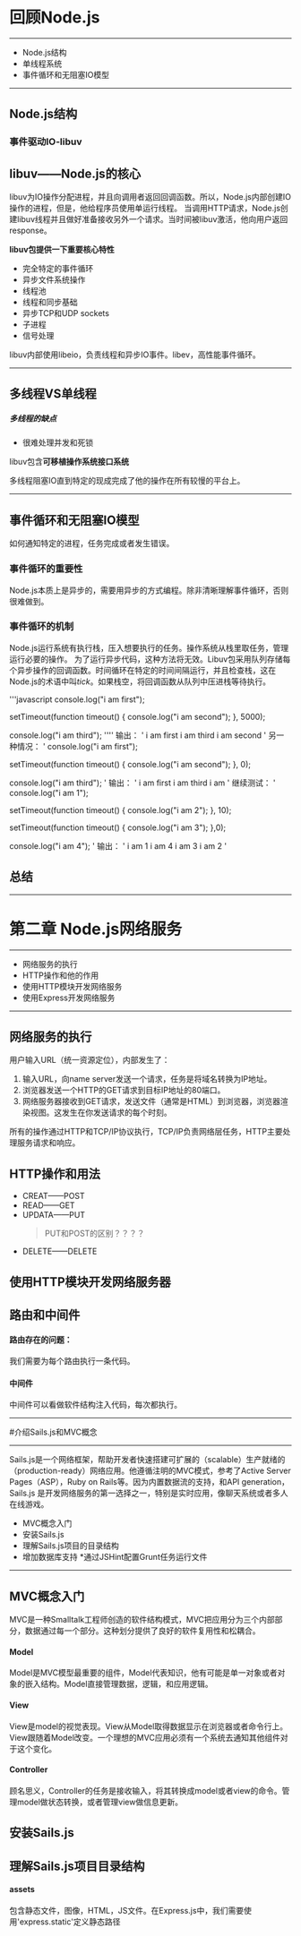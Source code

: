 # 回顾Node.js
***
* Node.js结构
* 单线程系统
* 事件循环和无阻塞IO模型
***

## Node.js结构
### 事件驱动IO-libuv

## libuv——Node.js的核心
libuv为IO操作分配进程，并且向调用者返回回调函数。所以，Node.js内部创建IO操作的进程，但是，他给程序员使用单运行线程。
当调用HTTP请求，Node.js创建libuv线程并且做好准备接收另外一个请求。当时间被libuv激活，他向用户返回response。

**libuv包提供一下重要核心特性**
* 完全特定的事件循环
* 异步文件系统操作
* 线程池
* 线程和同步基础
* 异步TCP和UDP sockets
* 子进程
* 信号处理

libuv内部使用libeio，负责线程和异步IO事件。libev，高性能事件循环。

***

## 多线程VS单线程

##### 多线程的缺点
* 很难处理并发和死锁

libuv包含**可移植操作系统接口系统**

多线程阻塞IO直到特定的现成完成了他的操作在所有较慢的平台上。

***

## 事件循环和无阻塞IO模型
如何通知特定的进程，任务完成或者发生错误。

### 事件循环的重要性
Node.js本质上是异步的，需要用异步的方式编程。除非清晰理解事件循环，否则很难做到。

### 事件循环的机制
Node.js运行系统有执行栈，压入想要执行的任务。操作系统从栈里取任务，管理运行必要的操作。
为了运行异步代码，这种方法将无效。Libuv包采用队列存储每个异步操作的回调函数。时间循环在特定的时间间隔运行，并且检查栈，这在Node.js的术语中叫*tick*。如果栈空，将回调函数从队列中压进栈等待执行。

'''javascript
console.log("i am first");

setTimeout(function timeout() {
 	console.log("i am second");
}, 5000);

console.log("i am third");
''''
输出：
'
i am first
i am third
i am second
'
另一种情况：
'
console.log("i am first");

setTimeout(function timeout() {
 	console.log("i am second");
}, 0);

console.log("i am third");
'
输出：
'
i am first
i am third
i am
'
继续测试：
'
console.log("i am 1");

setTimeout(function timeout() {
 	console.log("i am 2");
}, 10);

setTimeout(function timeout() {
 	console.log("i am 3");
},0);

console.log("i am 4");
'
输出：
'
i am 1
i am 4
i am 3
i am 2
'
## 总结

***

# 第二章 Node.js网络服务
***
* 网络服务的执行
* HTTP操作和他的作用
* 使用HTTP模块开发网络服务
* 使用Express开发网络服务
***

## 网络服务的执行

用户输入URL（统一资源定位），内部发生了：
1. 输入URL，向name server发送一个请求，任务是将域名转换为IP地址。
2. 浏览器发送一个HTTP的GET请求到目标IP地址的80端口。
3. 网络服务器接收到GET请求，发送文件（通常是HTML）到浏览器，浏览器渲染视图。这发生在你发送请求的每个时刻。

所有的操作通过HTTP和TCP/IP协议执行，TCP/IP负责网络层任务，HTTP主要处理服务请求和响应。

## HTTP操作和用法

* CREAT——POST
* READ——GET
* UPDATA——PUT
	>PUT和POST的区别？？？？
* DELETE——DELETE

## 使用HTTP模块开发网络服务器

## 路由和中间件

#### 路由存在的问题：
我们需要为每个路由执行一条代码。

#### 中间件
中间件可以看做软件结构注入代码，每次都执行。

***

#介绍Sails.js和MVC概念
***
Sails.js是一个网络框架，帮助开发者快速搭建可扩展的（scalable）生产就绪的（production-ready）网络应用。他遵循注明的MVC模式，参考了Active Server Pages（ASP），Ruby on Rails等。因为内置数据流的支持，和API generation，Sails.js 是开发网络服务的第一选择之一，特别是实时应用，像聊天系统或者多人在线游戏。

* MVC概念入门
* 安装Sails.js
* 理解Sails.js项目的目录结构
* 增加数据库支持
*通过JSHint配置Grunt任务运行文件 
***

## MVC概念入门
MVC是一种Smalltalk工程师创造的软件结构模式，MVC把应用分为三个内部部分，数据通过每一个部分。这种划分提供了良好的软件复用性和松耦合。

#### Model
Model是MVC模型最重要的组件，Model代表知识，他有可能是单一对象或者对象的嵌入结构。Model直接管理数据，逻辑，和应用逻辑。

#### View
View是model的视觉表现。View从Model取得数据显示在浏览器或者命令行上。View跟随着Model改变。一个理想的MVC应用必须有一个系统去通知其他组件对于这个变化。

#### Controller
顾名思义，Controller的任务是接收输入，将其转换成model或者view的命令。管理model做状态转换，或者管理view做信息更新。

## 安装Sails.js

## 理解Sails.js项目目录结构

#### assets
包含静态文件，图像，HTML，JS文件。在Express.js中，我们需要使用'express.static'定义静态路径